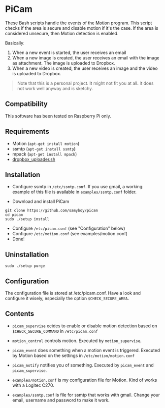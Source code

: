 PiCam
=====

These Bash scripts handle the events of the [Motion](http://www.lavrsen.dk/foswiki/bin/view/Motion/WebHome) program.
This script checks if the area is secure and disable motion if it's the case.
If the area is considered unsecure, then Motion detection is enabled.

Basically:

1. When a new event is started, the user receives an email
1. When a new image is created, the user receives an email with the image as attachment. The image is uploaded to Dropbox.
1. When a new video is created, the user receives an image and the video is uploaded to Dropbox.

> Note that this is a personal project.
> It might not fit you at all.
> It does not work well anyway and is sketchy.

Compatibility
-------------

This software has been tested on Raspberry Pi only.

Requirements
------------

- Motion (`apt-get install motion`)
- ssmtp (`apt-get install ssmtp`)
- mpack (`apt-get install mpack`)
- [dropbox_uploader.sh](https://github.com/andreafabrizi/Dropbox-Uploader)

Installation
------------

* Configure ssmtp in `/etc/ssmtp.conf`. If you use gmail, a working example of this file is available in `examples/ssmtp.conf` folder.

* Download and install PiCam
```
git clone https://github.com/samyboy/picam
cd picam
sudo ./setup install
```
* Configure `/etc/picam.conf` (see "Configuration" below)
* Configure `/etc/motion.conf` (see examples/motion.conf)
* Done!

Uninstallation
--------------

```
sudo ./setup purge
```

Configuration
-------------

The configuration file is stored at /etc/picam.conf.
Have a look and configure it wisely, especially the option `$CHECK_SECURE_AREA`.

Contents
--------

* `picam_supervise` ecides to enable or disable motion detection based on `$CHECK_SECURE_COMMAND` in `/etc/picam.conf`

* `motion_control` controls motion.
Executed by `motion_supervise`.

* `picam_event` does something when a motion event is triggered.
Executed by Motion based on the settings in `/etc/motion/motion.conf`

* `picam_notify`
notifies you of something. Executed by `picam_event` and `picam_supervise`.

* `examples/motion.conf`
is my configuration file for Motion. Kind of works with a Logitec C270.

* `examples/ssmtp.conf`
is file for ssmtp that works with gmail. Change your email, username and password to make it work.


